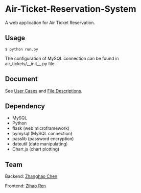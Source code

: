 # Air-Ticket-Reservation-System
A web application for Air Ticket Reservation.

## Usage
```
$ python run.py
```

The configuration of MySQL connection can be found in air_tickets/\_\_init\_\_.py file.

## Document
See [User Cases](https://github.com/X-czh/Air-Ticket-Reservation-System/blob/master/User%20Cases.pdf) and [File Descriptions](https://github.com/X-czh/Air-Ticket-Reservation-System/blob/master/File%20Descriptions.pdf).

## Dependency
- MySQL
- Python
- flask (web microframework)
- pymysql (MySQL connection)
- passlib (password encryption)
- dateutil (date manipulating)
- Chart.js (chart plotting)

## Team
Backend: [Zhanghao Chen](https://github.com/X-czh)

Frontend: [Zihao Ren](https://github.com/ZihaoRen)
